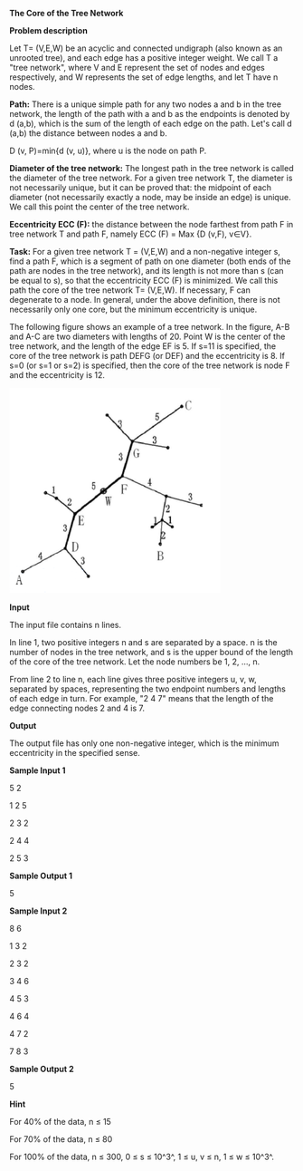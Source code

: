 **The Core of the Tree Network**

**Problem description**

Let T= (V,E,W) be an acyclic and connected undigraph (also known as an unrooted tree), and each edge has a positive integer weight. We call T a "tree network", where V and E represent the set of nodes and edges respectively, and W represents the set of edge lengths, and let T have n nodes.

**Path:** There is a unique simple path for any two nodes a and b in the tree network, the length of the path with a and b as the endpoints is denoted by d (a,b), which is the sum of the length of each edge on the path. Let's call d (a,b) the distance between nodes a and b.

D (v, P)=min{d (v, u)}, where u is the node on path P.

**Diameter of the tree network:** The longest path in the tree network is called the diameter of the tree network. For a given tree network T, the diameter is not necessarily unique, but it can be proved that: the midpoint of each diameter (not necessarily exactly a node, may be inside an edge) is unique. We call this point the center of the tree network.

**Eccentricity ECC (F):** the distance between the node farthest from path F in tree network T and path F, namely ECC (F) = Max {D (v,F), v∈V}.

**Task:** For a given tree network T = (V,E,W) and a non-negative integer s, find a path F, which is a segment of path on one diameter (both ends of the path are nodes in the tree network), and its length is not more than s (can be equal to s), so that the eccentricity ECC (F) is minimized. We call this path the core of the tree network T= (V,E,W). If necessary, F can degenerate to a node. In general, under the above definition, there is not necessarily only one core, but the minimum eccentricity is unique.

The following figure shows an example of a tree network. In the figure, A-B and A-C are two diameters with lengths of 20. Point W is the center of the tree network, and the length of the edge EF is 5. If s=11 is specified, the core of the tree network is path DEFG (or DEF) and the eccentricity is 8. If s=0 (or s=1 or s=2) is specified, then the core of the tree network is node F and the eccentricity is 12.

![IMG<span data-type=](media/image1.png)

**Input**

The input file contains n lines.

In line 1, two positive integers n and s are separated by a space. n is the number of nodes in the tree network, and s is the upper bound of the length of the core of the tree network. Let the node numbers be 1, 2, \..., n.

From line 2 to line n, each line gives three positive integers u, v, w, separated by spaces, representing the two endpoint numbers and lengths of each edge in turn. For example, "2 4 7" means that the length of the edge connecting nodes 2 and 4 is 7.

**Output**

The output file has only one non-negative integer, which is the minimum eccentricity in the specified sense.

**Sample Input 1**

5 2

1 2 5

2 3 2

2 4 4

2 5 3

**Sample Output 1**

5

**Sample Input 2**

8 6

1 3 2

2 3 2

3 4 6

4 5 3

4 6 4

4 7 2

7 8 3

**Sample Output 2**

5

**Hint**

For 40% of the data, n ≤ 15

For 70% of the data, n ≤ 80

For 100% of the data, n ≤ 300, 0 ≤ s ≤ 10^3^, 1 ≤ u, v ≤ n, 1 ≤ w ≤ 10^3^.

